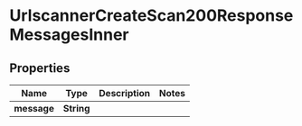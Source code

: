

# UrlscannerCreateScan200ResponseMessagesInner


## Properties

| Name | Type | Description | Notes |
|------------ | ------------- | ------------- | -------------|
|**message** | **String** |  |  |



